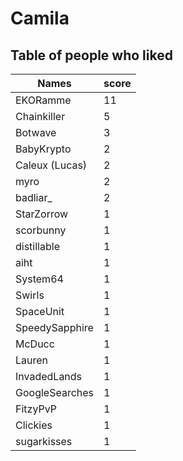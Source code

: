 # Camila
## Table of people who liked
Names | score
--- | ---
EKORamme | 11
Chainkiller | 5
Botwave | 3
BabyKrypto | 2
Caleux (Lucas) | 2
myro | 2
badliar_ | 2
StarZorrow | 1
scorbunny | 1
distillable | 1
aiht | 1
System64 | 1
Swirls | 1
SpaceUnit | 1
SpeedySapphire | 1
McDucc | 1
Lauren | 1
InvadedLands | 1
GoogleSearches | 1
FitzyPvP | 1
Clickies | 1
sugarkisses | 1
